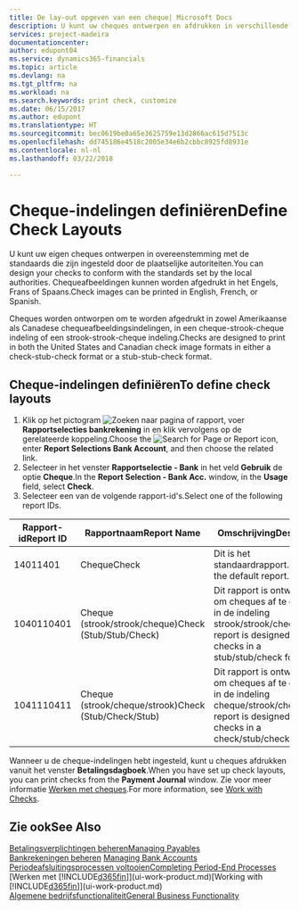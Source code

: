 ```yaml
---
title: De lay-out opgeven van een cheque| Microsoft Docs
description: U kunt uw cheques ontwerpen en afdrukken in verschillende indelingen, om te voldoen aan standaards.
services: project-madeira
documentationcenter: 
author: edupont04
ms.service: dynamics365-financials
ms.topic: article
ms.devlang: na
ms.tgt_pltfrm: na
ms.workload: na
ms.search.keywords: print check, customize
ms.date: 06/15/2017
ms.author: edupont
ms.translationtype: HT
ms.sourcegitcommit: bec0619be0a65e3625759e13d2866ac615d7513c
ms.openlocfilehash: dd745186e4518c2005e34e6b2cbbc8925fd8931e
ms.contentlocale: nl-nl
ms.lasthandoff: 03/22/2018

---
```

# <a name="define-check-layouts"></a><span data-ttu-id="76d7d-103">Cheque-indelingen definiëren</span><span class="sxs-lookup"><span data-stu-id="76d7d-103">Define Check Layouts</span></span>
<span data-ttu-id="76d7d-104">U kunt uw eigen cheques ontwerpen in overeenstemming met de standaards die zijn ingesteld door de plaatselijke autoriteiten.</span><span class="sxs-lookup"><span data-stu-id="76d7d-104">You can design your checks to conform with the standards set by the local authorities.</span></span> <span data-ttu-id="76d7d-105">Chequeafbeeldingen kunnen worden afgedrukt in het Engels, Frans of Spaans.</span><span class="sxs-lookup"><span data-stu-id="76d7d-105">Check images can be printed in English, French, or Spanish.</span></span>

<span data-ttu-id="76d7d-106">Cheques worden ontworpen om te worden afgedrukt in zowel Amerikaanse als Canadese chequeafbeeldingsindelingen, in een cheque-strook-cheque indeling of een strook-strook-cheque indeling.</span><span class="sxs-lookup"><span data-stu-id="76d7d-106">Checks are designed to print in both the United States and Canadian check image formats in either a check-stub-check format or a stub-stub-check format.</span></span>

## <a name="to-define-check-layouts"></a><span data-ttu-id="76d7d-107">Cheque-indelingen definiëren</span><span class="sxs-lookup"><span data-stu-id="76d7d-107">To define check layouts</span></span>
1. <span data-ttu-id="76d7d-108">Klik op het pictogram ![Zoeken naar pagina of rapport](media/ui-search/search_small.png "Zoeken naar pagina of rapport"), voer **Rapportselecties bankrekening** in en klik vervolgens op de gerelateerde koppeling.</span><span class="sxs-lookup"><span data-stu-id="76d7d-108">Choose the ![Search for Page or Report](media/ui-search/search_small.png "Search for Page or Report icon") icon, enter **Report Selections Bank Account**, and then choose the related link.</span></span>
2. <span data-ttu-id="76d7d-109">Selecteer in het venster **Rapportselectie - Bank** in het veld **Gebruik** de optie **Cheque**.</span><span class="sxs-lookup"><span data-stu-id="76d7d-109">In the **Report Selection - Bank Acc.** window, in the **Usage** field, select **Check**.</span></span>
3. <span data-ttu-id="76d7d-110">Selecteer een van de volgende rapport-id's.</span><span class="sxs-lookup"><span data-stu-id="76d7d-110">Select one of the following report IDs.</span></span>

| <span data-ttu-id="76d7d-111">Rapport-id</span><span class="sxs-lookup"><span data-stu-id="76d7d-111">Report ID</span></span> | <span data-ttu-id="76d7d-112">Rapportnaam</span><span class="sxs-lookup"><span data-stu-id="76d7d-112">Report Name</span></span> | <span data-ttu-id="76d7d-113">Omschrijving</span><span class="sxs-lookup"><span data-stu-id="76d7d-113">Description</span></span> |
| --- | --- | --- |
| <span data-ttu-id="76d7d-114">1401</span><span class="sxs-lookup"><span data-stu-id="76d7d-114">1401</span></span> |<span data-ttu-id="76d7d-115">Cheque</span><span class="sxs-lookup"><span data-stu-id="76d7d-115">Check</span></span> |<span data-ttu-id="76d7d-116">Dit is het standaardrapport.</span><span class="sxs-lookup"><span data-stu-id="76d7d-116">This is the default report.</span></span> |
| <span data-ttu-id="76d7d-117">10401</span><span class="sxs-lookup"><span data-stu-id="76d7d-117">10401</span></span> |<span data-ttu-id="76d7d-118">Cheque (strook/strook/cheque)</span><span class="sxs-lookup"><span data-stu-id="76d7d-118">Check (Stub/Stub/Check)</span></span> |<span data-ttu-id="76d7d-119">Dit rapport is ontworpen om cheques af te drukken in de indeling strook/strook/cheque.</span><span class="sxs-lookup"><span data-stu-id="76d7d-119">This report is designed to print checks in a stub/stub/check format.</span></span> |
| <span data-ttu-id="76d7d-120">10411</span><span class="sxs-lookup"><span data-stu-id="76d7d-120">10411</span></span> |<span data-ttu-id="76d7d-121">Cheque (strook/cheque/strook)</span><span class="sxs-lookup"><span data-stu-id="76d7d-121">Check (Stub/Check/Stub)</span></span> |<span data-ttu-id="76d7d-122">Dit rapport is ontworpen om cheques af te drukken in de indeling cheque/strook/cheque.</span><span class="sxs-lookup"><span data-stu-id="76d7d-122">This report is designed to print checks in a check/stub/check format.</span></span> |

<span data-ttu-id="76d7d-123">Wanneer u de cheque-indelingen hebt ingesteld, kunt u cheques afdrukken vanuit het venster **Betalingsdagboek**.</span><span class="sxs-lookup"><span data-stu-id="76d7d-123">When you have set up check layouts, you can print checks from the **Payment Journal** window.</span></span> <span data-ttu-id="76d7d-124">Zie voor meer informatie [Werken met cheques](payables-how-work-checks.md).</span><span class="sxs-lookup"><span data-stu-id="76d7d-124">For more information, see [Work with Checks](payables-how-work-checks.md).</span></span>

## <a name="see-also"></a><span data-ttu-id="76d7d-125">Zie ook</span><span class="sxs-lookup"><span data-stu-id="76d7d-125">See Also</span></span>
[<span data-ttu-id="76d7d-126">Betalingsverplichtingen beheren</span><span class="sxs-lookup"><span data-stu-id="76d7d-126">Managing Payables</span></span>](payables-manage-payables.md)  
<span data-ttu-id="76d7d-127">[Bankrekeningen beheren](bank-manage-bank-accounts.md) </span><span class="sxs-lookup"><span data-stu-id="76d7d-127">[Managing Bank Accounts](bank-manage-bank-accounts.md) </span></span>  
[<span data-ttu-id="76d7d-128">Periodeafsluitingsprocessen voltooien</span><span class="sxs-lookup"><span data-stu-id="76d7d-128">Completing Period-End Processes</span></span>](year-how-complete-period-end-processes.md)  
<span data-ttu-id="76d7d-129">[Werken met [!INCLUDE[d365fin](includes/d365fin_md.md)]](ui-work-product.md)</span><span class="sxs-lookup"><span data-stu-id="76d7d-129">[Working with [!INCLUDE[d365fin](includes/d365fin_md.md)]](ui-work-product.md)</span></span>  
[<span data-ttu-id="76d7d-130">Algemene bedrijfsfunctionaliteit</span><span class="sxs-lookup"><span data-stu-id="76d7d-130">General Business Functionality</span></span>](ui-across-business-areas.md)

